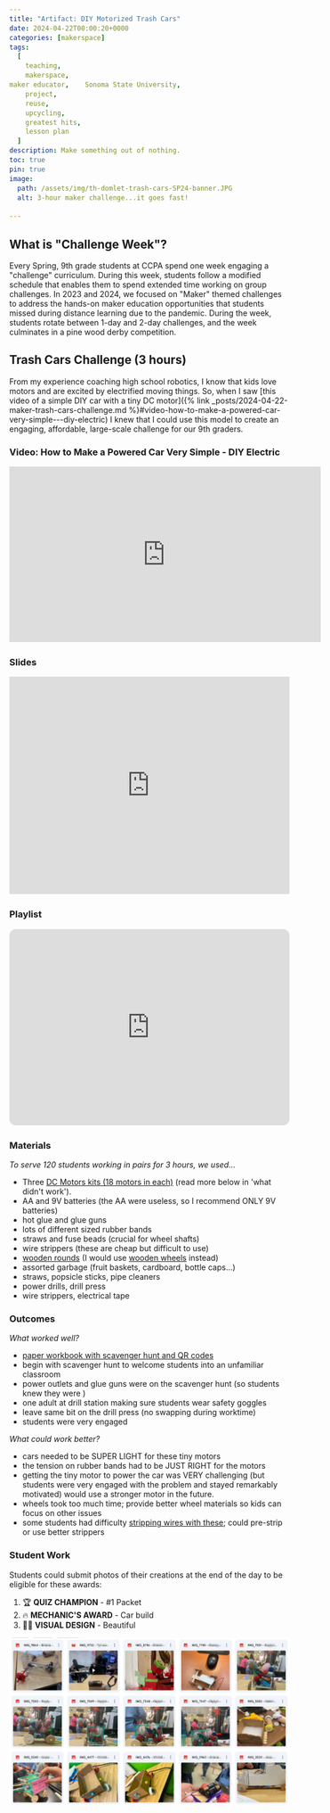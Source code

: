 ```yaml
---
title: "Artifact: DIY Motorized Trash Cars"
date: 2024-04-22T00:00:20+0000
categories: [makerspace]
tags:
  [
    teaching,
    makerspace,
maker educator,    Sonoma State University,
    project,
    reuse,
    upcycling,
    greatest hits,
    lesson plan
  ]
description: Make something out of nothing.
toc: true
pin: true
image:
  path: /assets/img/th-domlet-trash-cars-SP24-banner.JPG
  alt: 3-hour maker challenge...it goes fast!

---
```


## What is "Challenge Week"?

Every Spring, 9th grade students at CCPA spend one week engaging a "challenge" curriculum. During this week, students follow a modified schedule that enables them to spend extended time working on group challenges. In 2023 and 2024, we focused on "Maker" themed challenges to address the hands-on maker education opportunities that students missed during distance learning due to the pandemic. During the week, students rotate between 1-day and 2-day challenges, and the week culminates in a pine wood derby competition.

## Trash Cars Challenge (3 hours)

From my experience coaching high school robotics, I know that kids love motors and are excited by electrified moving things. So, when I saw [this video of a simple DIY car with a tiny DC motor]({% link _posts/2024-04-22-maker-trash-cars-challenge.md %}#video-how-to-make-a-powered-car-very-simple---diy-electric) I knew that I could use this model to create an engaging, affordable, large-scale challenge for our 9th graders.

### Video: How to Make a Powered Car Very Simple - DIY Electric

<iframe width="560" height="315" src="https://www.youtube.com/embed/qymG8w4ZIpE?si=P4Ed8t_NNLqAosdA" title="YouTube video player" frameborder="0" allow="accelerometer; autoplay; clipboard-write; encrypted-media; gyroscope; picture-in-picture; web-share" referrerpolicy="strict-origin-when-cross-origin" allowfullscreen></iframe>

### Slides

<iframe class="slides-container" src="https://docs.google.com/presentation/d/e/2PACX-1vS_hL-kCe8fPcUavT4uOJ_66ABSMdzrhBXWOG3hmqlhmh0jR23fLfz7i7EQ6I7XVremdMINasfmAg9x/embed?start=false&loop=false" frameborder="0" width="100%" height="390" allowfullscreen="true" mozallowfullscreen="true" webkitallowfullscreen="true"></iframe>

### Playlist

<iframe style="border-radius:12px" src="https://open.spotify.com/embed/playlist/0O7fiWVeQbD39pwHo9jUbn?utm_source=generator" width="100%" height="352" frameBorder="0" allowfullscreen="" allow="autoplay; clipboard-write; encrypted-media; fullscreen; picture-in-picture" loading="lazy"></iframe>

### Materials

_To serve 120 students working in pairs for 3 hours, we used..._

- Three [DC Motors kits (18 motors in each)](https://www.walmart.com/ip/18-Set-276PCS-DC-Motor-Kit-Mini-Electric-Circuit-Kit-DIY-Science-Projects-Motors-LED-Light-Vanes-Propeller-AA-Battery-Holder-Plastic-Gears-Electrical/5124711731) (read more below in 'what didn't work').
- AA and 9V batteries (the AA were useless, so I recommend ONLY 9V batteries)
- hot glue and glue guns
- lots of different sized rubber bands
- straws and fuse beads (crucial for wheel shafts)
- wire strippers (these are cheap but difficult to use)
- [wooden rounds](https://www.amazon.com/AxeSickle-Unfinished-Projects-Ornaments-Limitations/dp/B01DWK4884/ref=sr_1_19_sspa?crid=204AJMFFLKWWF&dib=eyJ2IjoiMSJ9.Oqe69wG_Un2JsU1khJxGrtBWuww4kGPrEUf5QXFgAJ7p0RfX65n8OfqFrGpEeRXicfMkJd7IDYfCFyvUhc60KMpOYhx3tzUOknYnCv6vl1VlUyJ_-M66izwlii4ZdJdICUyigRid4xPf8cS3Z5B7-kQdAerT0YBorpChw0dn1SRkdvKUH39SMbPGV36E4Ri03W1sooRDEwNiCZdhBTaakMO_u50OM1qI7Y-rYEh8tww4AW37htW40uLNOamJQlCd3A9a-r273rHN3j5pz7c0YV-ZqncqDgXLi_t1C3qvBQw.2lNtUy6peNx8nqD9bN8y35ydRkCWpcyW8rZyCfgwZuU&dib_tag=se&keywords=wooden%2Bcircles%2Bfor%2Bcrafts&qid=1734818634&sprefix=wooden%2Bcirc%2Caps%2C194&sr=8-19-spons&sp_csd=d2lkZ2V0TmFtZT1zcF9tdGY&th=1) (I would use [wooden wheels](https://www.amazon.com/Wooden-Treaded-Perfect-Projects-GNIEMCKIN/dp/B0C5MKVYQL/ref=sr_1_14_sspa?crid=10XP3I2Y3SVUO&dib=eyJ2IjoiMSJ9.W3IYVFCwAZS_Adje2YzL2bawaN78SSGXPDtfna4mQcaRf_6uwLwzdSFz89b0Y6MOhblR941mFGfsIZhrvb3wJLOy1mFObO_ociTcVWqcgyn_CXvKkv4KSuI4J4j9dpE8jl_BAvdq_Q1HAtQ8k816YitLIFPgz_5OZ_S51jggHtZeVAmSb4w44lBBt9wdnhpJUYtQCfUyebKu3fwX_l9idhzz3RISmhlCqg9jBo8iVDmszIWFull8UXlAha5_FEbAyW056rzHln5d0pbwjeuI58EzkKOyD3DaxUrsE-QdSus.P37XcjkSX8MRLrdmVNu5snIpmbhPq2MnTRWfIWshsMg&dib_tag=se&keywords=toy%2Bwheels&qid=1734818700&sprefix=toy%2Bwheels%2Caps%2C190&sr=8-14-spons&sp_csd=d2lkZ2V0TmFtZT1zcF9tdGY&th=1) instead)
- assorted garbage (fruit baskets, cardboard, bottle caps...)
- straws, popsicle sticks, pipe cleaners
- power drills, drill press
- wire strippers, electrical tape

### Outcomes

_What worked well?_

- [paper workbook with scavenger hunt and QR codes](https://docs.google.com/document/d/1csG47c-raoFEUnA-ecDjaA1V2DobzVfk1BjmaQ0t1dY/edit?tab=t.0)
- begin with scavenger hunt to welcome students into an unfamiliar classroom
- power outlets and glue guns were on the scavenger hunt (so students knew they were )
- one adult at drill station making sure students wear safety goggles
- leave same bit on the drill press (no swapping during worktime)
- students were very engaged

_What could work better?_

- cars needed to be SUPER LIGHT for these tiny motors
- the tension on rubber bands had to be JUST RIGHT for the motors
- getting the tiny motor to power the car was VERY challenging (but students were very engaged with the problem and stayed remarkably motivated) would use a stronger motor in the future.
- wheels took too much time; provide better wheel materials so kids can focus on other issues
- some students had difficulty [stripping wires with these](https://www.amazon.com/dp/B08LTHY9RD/ref=sspa_dk_detail_6?psc=1&pd_rd_i=B08LTHY9RD&pd_rd_w=EH4pR&content-id=amzn1.sym.f2f1cf8f-cab4-44dc-82ba-0ca811fb90cc&pf_rd_p=f2f1cf8f-cab4-44dc-82ba-0ca811fb90cc&pf_rd_r=W9DE796DAKA3CV3WCR2E&pd_rd_wg=jBXRy&pd_rd_r=b46d2c9b-f3ff-4760-83d2-4f6be8fc3816&s=hi&sp_csd=d2lkZ2V0TmFtZT1zcF9kZXRhaWxfdGhlbWF0aWM); could pre-strip or use better strippers

### Student Work

Students could submit photos of their creations at the end of the day to be eligible for these awards:

1. 🏆 **QUIZ CHAMPION** - #1 Packet
1. 🔥 **MECHANIC'S AWARD** - Car build
1. 💅🏼 **VISUAL DESIGN** - Beautiful

![Thumbnails of photos of student cars with names blurred out](/assets/img/maker-educator/trash-cars-SP24-student-submissions.jpg)
